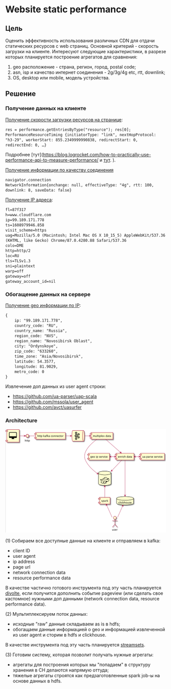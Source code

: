 # Website static performance

## Цель
Оценить эффективность использования различных CDN для отдачи статических ресурсов c web страниц. 
Основной критерий - скорость загрузки на клиенте.
Интересуют следующие характеристики, в разрезе которых планируется построение агрегатов для сравнения:
1. geo расположение - страна, регион, город, postal code;
1. asn, isp и качество интернет соединения - 2g/3g/4g etc, rtt, downlink; 
1. OS, desktop или mobile, модель устройства.

## Решение
### Получение данных на клиенте
[Получение скорости загрузки ресурсов на странице](https://developers.google.com/web/fundamentals/performance/navigation-and-resource-timing):
```
res = performance.getEntriesByType("resource"); res[0];
PerformanceResourceTiming {initiatorType: "link", nextHopProtocol: "h3-29", workerStart: 855.2349999990838, redirectStart: 0, redirectEnd: 0, …}
```

Подробнее [тут](https://blog.logrocket.com/how-to-practically-use-performance-api-to-measure-performance/ и [тут](https://developer.mozilla.org/en-US/docs/Web/API/Resource_Timing_API/Using_the_Resource_Timing_API).
).

[Получение информации по качеству соединения](https://usefulangle.com/post/171/javascript-get-network-information)
```
navigator.connection
NetworkInformation{onchange: null, effectiveType: "4g", rtt: 100, downlink: 8, saveData: false}
```

[Получение IP адреса](https://www.cloudflare.com/cdn-cgi/trace):
```
fl=87f317
h=www.cloudflare.com
ip=99.189.171.778
ts=1608979946.858
visit_scheme=https
uag=Mozilla/5.0 (Macintosh; Intel Mac OS X 10_15_5) AppleWebKit/537.36 (KHTML, like Gecko) Chrome/87.0.4280.88 Safari/537.36
colo=DME
http=http/2
loc=RU
tls=TLSv1.3
sni=plaintext
warp=off
gateway=off
gateway_account_id=nil
```

### Обогащение данных на сервере
[Получение geo информации по IP](https://freegeoip.app/):
```
{
    ip: "99.189.171.778",
    country_code: "RU",
    country_name: "Russia",
    region_code: "NVS",
    region_name: "Novosibirsk Oblast",
    city: "Ordynskoye",
    zip_code: "633260",
    time_zone: "Asia/Novosibirsk",
    latitude: 54.3577,
    longitude: 81.9029,
    metro_code: 0
}
``` 

Извлечение доп данных из user agent строки:
- https://github.com/ua-parser/uap-scala
- https://github.com/mssola/user_agent
- https://github.com/avct/uasurfer


### Architecture

![alt arch](.plantuml/arch.png "arch")

(1) Собираем все доступные данные на клиенте и отправляем в kafka:

- client ID
- user agent
- ip address
- page url
- network connection data
- resource performance data

В качестве частично готового инструмента под эту часть планируется [divolte](https://divolte.io/), 
если получится дополнить событие pageview (или сделать свое кастомное) нужными доп данными (network connection data, resource performance data).

(2) Мультиплексируем поток данных: 

- исходные "raw" данные складываем as is в hdfs;
- обогащаем данные информацией о geo и информацией извлеченной из user agent и сторим в hdfs и clickhouse.

В качестве инструмента под эту часть планируется [streamsets](https://streamsets.com/).

(3) Готовим систему, которая позволит получать нужные агрегаты:

- агрегаты для построения которых мы "попадаем" в структуру хранения в CH делаются напрямую оттуда;
- тяжелые агрегаты строятся как предзаготовленные spark job-ы на основе данных в hdfs.
 